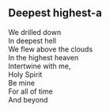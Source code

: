 ## Deepest highest-a

We drilled down \
In deepest hell \
We flew above the clouds \
In the highest heaven \
Intertwine with me, \
Holy Spirit \
Be mine \
For all of time \
And beyond

